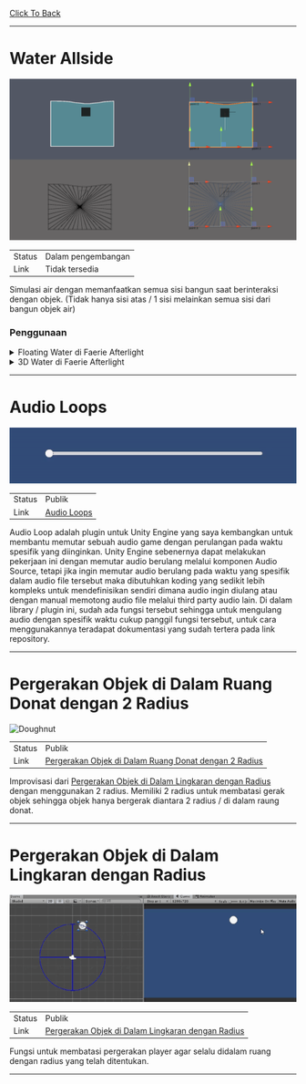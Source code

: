 [Click To Back](../)

***

# Water Allside

![WA](/images/lib/water-allside.png)

|             |                    |
| ----------- | ------------------ |
| Status      | Dalam pengembangan |
| Link        | Tidak tersedia     | 

Simulasi air dengan memanfaatkan semua sisi bangun saat berinteraksi dengan objek. (Tidak hanya sisi atas / 1 sisi melainkan semua sisi dari bangun objek air) 

### Penggunaan

<details>
<summary>Floating Water di Faerie Afterlight</summary>
 <img src="/images/lib/floating-water.gif"> </img>
</details>
<details>
<summary>3D Water di Faerie Afterlight</summary>
 <img src="/images/lib/3d-water.gif"> </img>
</details>

***

# Audio Loops

![AL](/images/lib/audio-loops.gif)

|             |        |
| ----------- | ------ |
| Status      | Publik |
| Link        | [Audio Loops](https://github.com/penguin55/AudioLoop-Unity) | 

Audio Loop adalah plugin untuk Unity Engine yang saya kembangkan untuk membantu memutar sebuah audio game dengan perulangan pada waktu spesifik yang diinginkan. Unity Engine sebenernya dapat melakukan pekerjaan ini dengan memutar audio berulang melalui komponen Audio Source, tetapi jika ingin memutar audio berulang pada waktu yang spesifik dalam audio file tersebut maka dibutuhkan koding yang sedikit lebih kompleks untuk mendefinisikan sendiri dimana audio ingin diulang atau dengan manual memotong audio file melalui third party audio lain. Di dalam library / plugin ini, sudah ada fungsi tersebut sehingga untuk mengulang audio dengan spesifik waktu cukup panggil fungsi tersebut, untuk cara menggunakannya teradapat dokumentasi yang sudah tertera pada link repository. 

***

# Pergerakan Objek di Dalam Ruang Donat dengan 2 Radius

![Doughnut](/images/lib/translate-inside-a-2d-doughnut.gif)

|             |        |
| ----------- | ------ |
| Status      | Publik |
| Link        | [Pergerakan Objek di Dalam Ruang Donat dengan 2 Radius](https://gist.github.com/penguin55/637f7b9635c07ea827faae28c2663584) | 

Improvisasi dari [Pergerakan Objek di Dalam Lingkaran dengan Radius](#pergerakan-objek-di-dalam-lingkaran-dengan-radius) dengan menggunakan 2 radius. Memiliki 2 radius untuk membatasi gerak objek sehingga objek hanya bergerak diantara 2 radius / di dalam raung donat.

***

# Pergerakan Objek di Dalam Lingkaran dengan Radius

![Cirlce](/images/lib/translate-inside-a-circle.gif)

|             |        |
| ----------- | ------ |
| Status      | Publik |
| Link        | [Pergerakan Objek di Dalam Lingkaran dengan Radius](https://gist.github.com/penguin55/50c5f6c9ff3b7ebae971727e298c5aed) | 

Fungsi untuk membatasi pergerakan player agar selalu didalam ruang dengan radius yang telah ditentukan.

***
